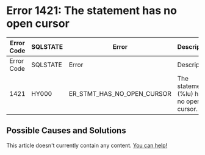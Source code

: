 
# Error 1421: The statement has no open cursor


| Error Code | SQLSTATE | Error | Description |
| --- | --- | --- | --- |
| Error Code | SQLSTATE | Error | Description |
| 1421 | HY000 | ER_STMT_HAS_NO_OPEN_CURSOR | The statement (%lu) has no open cursor. |




## Possible Causes and Solutions


This article doesn't currently contain any content. [You can help!](/kb/en/writing-and-editing-knowledge-base-articles/)


